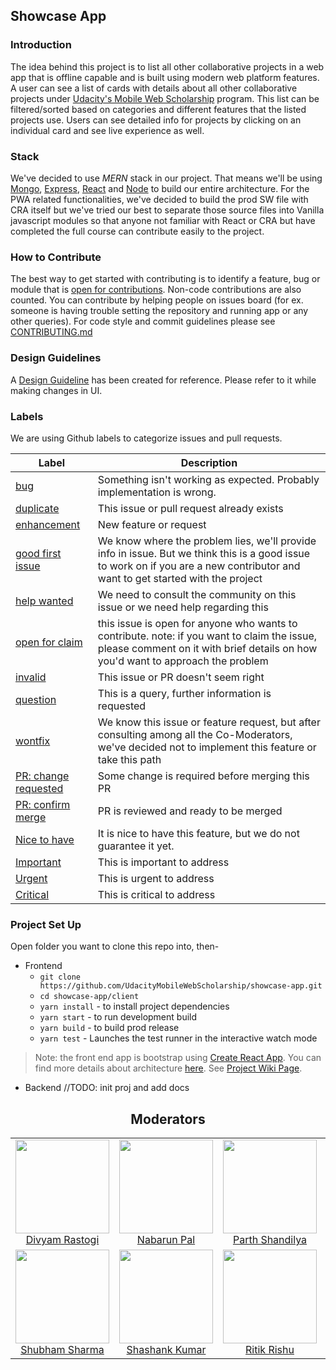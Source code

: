 ## Showcase App
### Introduction
The idea behind this project is to list all other collaborative projects in a web app that is offline capable and is built using modern web platform features. A user can see a list of cards with details about all other collaborative projects under [Udacity's Mobile Web Scholarship](https://github.com/UdacityMobileWebScholarship/) program. This list can be filtered/sorted based on categories and different features that the listed projects use. Users can see detailed info for projects by clicking on an individual card and see live experience as well.

### Stack
We've decided to use _MERN_ stack in our project. That means we'll be using [Mongo](https://www.mongodb.com/), [Express](https://expressjs.com/), [React](https://reactjs.org/) and [Node](http://nodejs.org/) to build our entire architecture.
For the PWA related functionalities, we've decided to build the prod SW file with CRA itself but we've tried our best to separate those source files into Vanilla javascript modules so that anyone not familiar with React or CRA but have completed the full course can contribute easily to the project.

### How to Contribute
The best way to get started with contributing is to identify a feature, bug or module that is [open for contributions](https://github.com/UdacityMobileWebScholarship/showcase-app/labels/open%20for%20claim). Non-code contributions are also counted. You can contribute by helping people on issues board (for ex. someone is having trouble setting the repository and running app or any other queries).
For code style and commit guidelines please see [CONTRIBUTING.md](https://github.com/UdacityMobileWebScholarship/showcase-app/blob/master/.github/CONTRIBUTING.md)

### Design Guidelines
A [Design Guideline](.github/DESIGN_GUIDELINES.md) has been created for reference. Please refer to it while making changes in UI.

### Labels
We are using Github labels to categorize issues and pull requests.

| Label | Description |
| --- | --- |
| [bug](https://github.com/UdacityMobileWebScholarship/showcase-app/labels/bug) | Something isn't working as expected. Probably implementation is wrong. |
| [duplicate](https://github.com/UdacityMobileWebScholarship/showcase-app/labels/duplicate) | This issue or pull request already exists |
| [enhancement](https://github.com/UdacityMobileWebScholarship/showcase-app/labels/enhancement) | New feature or request |
| [good first issue](https://github.com/UdacityMobileWebScholarship/showcase-app/labels/good%20first%20issue) | We know where the problem lies, we'll provide info in issue. But we think this is a good issue to work on if you are a new contributor and want to get started with the project |
| [help wanted](https://github.com/UdacityMobileWebScholarship/showcase-app/labels/help%20wanted) | We need to consult the community on this issue or we need help regarding this |
| [open for claim](https://github.com/UdacityMobileWebScholarship/showcase-app/labels/open%20for%20claim) | this issue is open for anyone who wants to contribute. note: if you want to claim the issue, please comment on it with brief details on how you'd want to approach the problem |
| [invalid](https://github.com/UdacityMobileWebScholarship/showcase-app/labels/invalid) | This issue or PR doesn't seem right |
| [question](https://github.com/UdacityMobileWebScholarship/showcase-app/labels/question) | This is a query, further information is requested |
| [wontfix](https://github.com/UdacityMobileWebScholarship/showcase-app/labels/wontfix) | We know this issue or feature request, but after consulting among all the Co-Moderators, we've decided not to implement this feature or take this path |
| [PR: change requested](https://github.com/UdacityMobileWebScholarship/showcase-app/pulls?utf8=%E2%9C%93&q=is%3Apr+is%3Aopen+label%3A%22PR%3A+change+requested%22+) | Some change is required before merging this PR |
| [PR: confirm merge](https://github.com/UdacityMobileWebScholarship/showcase-app/pulls?utf8=%E2%9C%93&q=is%3Apr+is%3Aopen+label%3A%22PR%3A+confirm+merge%22+) | PR is reviewed and ready to be merged |
| [Nice to have](https://github.com/UdacityMobileWebScholarship/showcase-app/labels/Nice%20to%20have) | It is nice to have this feature, but we do not guarantee it yet. |
| [Important](https://github.com/UdacityMobileWebScholarship/showcase-app/labels/Important) | This is important to address |
| [Urgent](https://github.com/UdacityMobileWebScholarship/showcase-app/labels/Urgent) | This is urgent to address |
| [Critical](https://github.com/UdacityMobileWebScholarship/showcase-app/labels/Critical) | This is critical to address |

### Project Set Up 
Open folder you want to clone this repo into, then-
* Frontend
    * `git clone https://github.com/UdacityMobileWebScholarship/showcase-app.git`
    * `cd showcase-app/client`
    * `yarn install` - to install project dependencies
    * `yarn start` - to run development build
    * `yarn build` - to build prod release
    * `yarn test` - Launches the test runner in the interactive watch mode

> Note: the front end app is bootstrap using [Create React App](https://github.com/facebook/create-react-app). You can find more details about architecture [here](https://github.com/facebook/create-react-app/blob/master/packages/react-scripts/template/README.md). See [Project Wiki Page](https://github.com/UdacityMobileWebScholarship/showcase-app/wiki/Client-Project-set-up).

* Backend
 //TODO: init proj and add docs

 
<h2 align="center">Moderators</h2>

<table>
  <tbody>
    <tr>
      <td align="center" valign="top">
        <img width="150" height="150" src="https://github.com/divyamrastogi.png?s=150">
        <br>
        <a href="https://github.com/divyamrastogi">Divyam Rastogi</a>
      </td>
      <td align="center" valign="top">
        <img width="150" height="150" src="https://github.com/palnabarun.png?s=150">
        <br>
        <a href="https://github.com/palnabarun">Nabarun Pal</a>
      </td>
      <td align="center" width="20%" valign="top">
        <img width="150" height="150" src="https://github.com/ParthS007.png?s=150">
        <br>
        <a href="https://github.com/ParthS007">Parth Shandilya</a>
      </td>
      <td align="center" valign="top">
        <img width="150" height="150" src="https://github.com/PrabhanshuAttri.png?s=150">
        <br>
        <a href="https://github.com/PrabhanshuAttri">Prabhanshu Attri</a>
      </td>
      </tr>
      <tr>
      <td align="center" valign="top">
        <img width="150" height="150" src="https://github.com/shubhshrma.png?s=150">
        <br>
        <a href="https://github.com/shubhshrma">Shubham Sharma</a>
      </td>
      <td align="center" valign="top">
        <img width="150" height="150" src="https://github.com/realslimshanky.png?s=150">
        <br>
        <a href="https://github.com/realslimshanky">Shashank Kumar</a>
      </td>
      <td align="center" valign="top">
        <img width="150" height="150" src="https://github.com/ritikrishu.png?s=150">
        <br>
        <a href="https://github.com/ritikrishu">Ritik Rishu</a>
      </td>
     </tr>
  </tbody>
</table>

